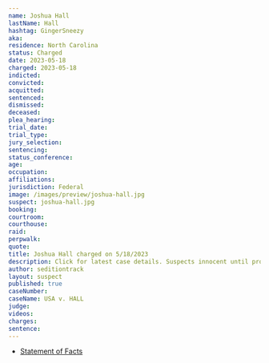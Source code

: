 ```yaml
---
name: Joshua Hall
lastName: Hall
hashtag: GingerSneezy
aka:
residence: North Carolina
status: Charged
date: 2023-05-18
charged: 2023-05-18
indicted:
convicted:
acquitted:
sentenced:
dismissed:
deceased:
plea_hearing:
trial_date:
trial_type:
jury_selection:
sentencing:
status_conference:
age:
occupation:
affiliations:
jurisdiction: Federal
image: /images/preview/joshua-hall.jpg
suspect: joshua-hall.jpg
booking:
courtroom:
courthouse:
raid:
perpwalk:
quote:
title: Joshua Hall charged on 5/18/2023
description: Click for latest case details. Suspects innocent until proven guilty.
author: seditiontrack
layout: suspect
published: true
caseNumber: 
caseName: USA v. HALL
judge:
videos:
charges:
sentence:
---
```

- [Statement of Facts](https://storage.courtlistener.com/recap/gov.uscourts.dcd.255695/gov.uscourts.dcd.255695.1.1.pdf)
